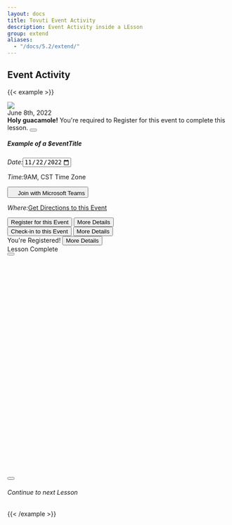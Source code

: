 ```yaml
---
layout: docs
title: Tovuti Event Activity
description: Event Activity inside a LEsson
group: extend
aliases:
  - "/docs/5.2/extend/"
---
```




## Event Activity

<!-- markdownlint-disable -->
{{< example >}}
<div class="container text-center">
  <div class="row">
    <div class="col-12 mt-4 col-md-8">
      <div class="border rounded shadow-sm">
        <div class="card border border-0 overflow-hidden">
          <div class="row g-0">
            <div class="col-md-4 border border-0 position-relative">
              <img src="/docs/5.2/assets/img/tovuti/space2.jpg"
                class="border border-0 object-fit-cover img-fluid border-end h-100">
              <div class="position-absolute top-0 start-0 bg-light rounded mx-2 my-2 p-2">June 8th, 2022</div>
            </div>
            <div class="col-md-8 p-0">
              <div class="alert alert-warning alert-dismissible fade show rounded-0 text-start" role="alert">
                <strong>Holy guacamole!</strong> You're required to Register for this event to complete this lesson.
                <button type="button" class="btn-close" data-bs-dismiss="alert" aria-label="Close"></button>
              </div>
              <div class="card-body p-0 position-relative">
                <div class="p-3">
                  <h5 class="card-title text-start" contenteditable="true">Example of a $eventTitle</p>
                </div>
                <div
                  class="hstack flex-wrap gap-1 p-3 w-100 border-top align-items-bottom justify-content-between h-100">
                  <p class="px-3 py-2 my-0"><i class="fa fa-calendar me-2"></i><em
                      class="fw-bold fst-normal me-1">Date:</em><input class="tov-datePicker border-0" type="date" id="start" name="trip-start"
       value="2022-11-22"
       min="2022-11-22" max="2023-11-22"></p>
                      <p class="px-3 py-2 my-0"><i class="fa fa-clock me-2"></i><em
                      class="fw-bold fst-normal me-1">Time:</em>9AM, CST Time Zone</p>
                  <button type="button"
                    class="btn btn-link  text-decoration-none d-flex gap-2 justify-content-center align-items-center"><img
                      src="/docs/5.2/assets/img/tovuti/logos/teams.svg" class="object-fit-cover img-fluid"
                      style="height: 16px;">Join with Microsoft Teams</button>
                  <p class="px-2 py-2 my-0"><i class="fa fa-map me-2"></i><em
                      class="fw-bold fst-normal me-1">Where:</em><a href="">Get Directions to this Event</a></p>
                </div>
                <div
                  class="hstack bg-light flex-wrap gap-3 p-3 w-100 border-top align-items-bottom justify-content-between h-100">
                  <button type="button"
                    class="btn btn-link  text-decoration-none d-flex gap-2 justify-content-center align-items-center"><i
                      class="fa fa-right-to-bracket"></i>Register for this Event</button>
                  <button type="button"
                    class="btn btn-light text-black text-decoration-none d-flex gap-2 justify-content-center align-items-center"><i
                      class="fa fa-arrow-right"></i>More Details</button>
                </div>
                <div
                  class="hstack bg-light flex-wrap gap-3 p-3 w-100 border-top align-items-bottom justify-content-between h-100">
                  <button type="button"
                    class="btn btn-link  text-decoration-none d-flex gap-2 justify-content-center align-items-center"><i
                      class="fa-solid fa-check-to-slot"></i>Check-in to this Event</button>
                  <button type="button"
                    class="btn btn-light text-black text-decoration-none d-flex gap-2 justify-content-center align-items-center"><i
                      class="fa fa-arrow-right"></i>More Details</button>
                </div>
                <div
                  class="hstack bg-light flex-wrap gap-3 p-3 w-100 border-top align-items-bottom justify-content-between h-100 ps-4">
                  <span
                    class="text-decoration-none d-flex gap-2 ps-1 text-green justify-content-center align-items-center "><i
                      class="fa-solid fa-check"></i>You're Registered!</span>
                  <button type="button"
                    class="btn btn-light text-black text-decoration-none d-flex gap-2 justify-content-center align-items-center ps-1"><i
                      class="fa fa-arrow-right"></i>More Details</button>
                </div>
              </div>
            </div>
          </div>
        </div>
      </div>
    </div>
    <div class="col-12 col-md-4 mt-4 h-100">
      <div class="d-flex bg-light flex-column p-0 border rounded shadow-sm">
        <div class="d-flex align-items-center justify-content-center gap-2 p-3 border-bottom text-success">
          <i class="fa-solid fa-circle-check"></i><span>Lesson Complete</span>
        </div>
        <div class="d-flex flex-column flex-lg-row align-items-center justify-content-center p-3 gap-3">
          <button type="button" class="btn btn-success w-100 w-md-auto"><i
              class="fa-solid fa-circle-check"></i></button>
          <div class="next-lesson-cover object-fit-cover"
            style="background-image: url(/docs/5.2/assets/img/tovuti/pricing-modifiers/img/illustration.jpg); min-width:140px; min-height:140px; max-width: 100%; max-height: 100%; width: 100%; height:auto; aspect-ratio: 1 / 1; background-position: 50% 50%;">
          </div>
          <button type="button" class="btn btn-dark w-100 w-md-auto"><i class="fa-solid fa-unlock"></i></button>
        </div>
        <div class="d-flex align-items-center justify-content-center p-3 border-top gap-2">
          <a class="d-flex align-items-center justify-content-center gap-2 text-decoration-none"><i
              class="fa-solid fa-forward"></i>
            <h6 class="my-0 fw-normal">Continue to next Lesson</h6>
          </a>
        </div>
      </div>
    </div>
  </div>
</div>
{{< /example >}}


<!-- markdownlint-restore -->
